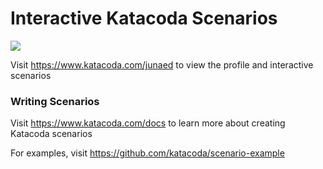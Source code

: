 # Interactive Katacoda Scenarios

[![](http://shields.katacoda.com/katacoda/junaed/count.svg)](https://www.katacoda.com/junaed "Get your profile on Katacoda.com")

Visit https://www.katacoda.com/junaed to view the profile and interactive scenarios

### Writing Scenarios
Visit https://www.katacoda.com/docs to learn more about creating Katacoda scenarios

For examples, visit https://github.com/katacoda/scenario-example
